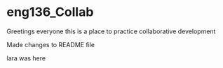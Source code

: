 # eng136_Collab

Greetings everyone this is a place to practice collaborative development

Made changes to README file

lara was here

